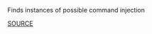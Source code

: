 Finds instances of possible command injection


[SOURCE](http://brakemanscanner.org/docs/warning_types/)